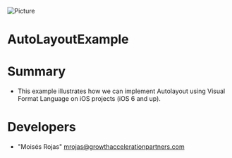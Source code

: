 ![Picture](http://www.growthaccelerationpartners.com/blog/wp-content/uploads/2013/09/gap_logo.png)

AutoLayoutExample
=================

# Summary
 
 * This example illustrates how we can implement Autolayout using Visual Format Language on iOS projects (iOS 6 and up).

 
# <a name="developers"></a>Developers
* "Moisés Rojas" <mrojas@growthaccelerationpartners.com>
